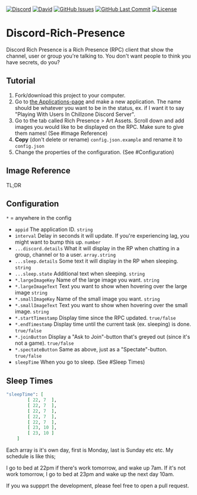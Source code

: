 [![Discord](https://img.shields.io/discord/449576301997588490.svg?label=Discord&logo=discord)]()
[![David](https://img.shields.io/david/Gleeny/Discord-Discord-RPC.svg?logo=javascript&logoColor=white)](https://david-dm.org/Looney-Dev/Discord-Rich-Presence)
[![GitHub Issues](https://img.shields.io/github/issues/Gleeny/Discord-Discord-RPC.svg?logo=github&logoColor=white)](https://github.com/Looney-Dev/Discord-Rich-Presence/issues)
[![GitHub Last Commit](https://img.shields.io/github/last-commit/Gleeny/Discord-Discord-RPC.svg?logo=github&logoColor=white)](https://github.com/Looney-Dev/Discord-Rich-Presence/commit/master)
[![License](https://img.shields.io/github/license/Gleeny/Discord-Discord-RPC.svg?label=License&logo=github&logoColor=white)](./LICENSE)

# Discord-Rich-Presence

Discord Rich Presence is a Rich Presence (RPC) client that show the channel, user or group you're talking to. You don't want people to think you have secrets, do you?

## Tutorial

1. Fork/download this project to your computer.
2. Go to [the Applications-page](https://discordapp.com/developers/applications/) and make a new application. The name should be whatever you want to be in the status, ex. if I want it to say "Playing With Users In Chillzone Discord Server".
3. Go to the tab called Rich Presence > Art Assets. Scroll down and add images you would like to be displayed on the RPC. Make sure to give them names! (See #Image Reference)
4. **Copy** (don't delete or rename) `config.json.example` and rename it to `config.json`
5. Change the properties of the configuration. (See #Configuration)

## Image Reference

TL;DR

## Configuration

`*` = anywhere in the config

- `appid` The application ID. `string`
- `interval` Delay in seconds it will update. If you're experiencing lag, you might want to bump this up. `number`
- `...discord.details` What it will display in the RP when chatting in a group, channel or to a user. `array.string`
- `...sleep.details` Some text it will display in the RP when sleeping. `string`
- `...sleep.state` Additional text when sleeping. `string`
- `*.largeImageKey` Name of the large image you want. `string`
- `*.largeImageText` Text you want to show when hovering over the large image `string`
- `*.smallImageKey` Name of the small image you want. `string`
- `*.smallImageText` Text you want to show when hovering over the small image. `string`
- `*.startTimestamp` Display time since the RPC updated. `true/false`
- `*.endTimestamp` Display time until the current task (ex. sleeping) is done. `true/false`
- `*.joinButton` Display a "Ask to Join"-button that's greyed out (since it's not a game). `true/false`
- `*.spectateButton` Same as above, just as a "Spectate"-button. `true/false`
- `sleepTime` When you go to sleep. (See #Sleep Times)

## Sleep Times

```elixir
"sleepTime": [
        [ 22, 7  ],
        [ 22, 7  ],
        [ 22, 7  ],
        [ 22, 7  ],
        [ 22, 7  ],
        [ 23, 10 ],
        [ 23, 10 ]
    ]
```

Each array is it's own day, first is Monday, last is Sunday etc etc. My schedule is like this;

I go to bed at 22pm if there's work tomorrow, and wake up 7am. If it's not work tomorrow, I go to bed at 23pm and wake up the next day 10am.

If you wa suppprt the development, please feel free to open a pull request.
